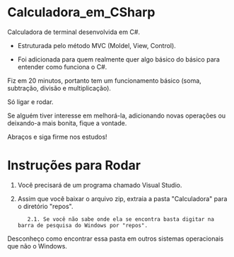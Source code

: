 # Calculadora_em_CSharp

Calculadora de terminal desenvolvida em C#.

- Estruturada pelo método MVC (Moldel, View, Control).

- Foi adicionada para quem realmente quer algo básico do básico para entender como funciona o C#.

Fiz em 20 minutos, portanto tem um funcionamento básico (soma, subtração, divisão e multiplicação).

Só ligar e rodar.

Se alguém tiver interesse em melhorá-la, adicionando novas operações ou deixando-a mais bonita, fique a vontade.

Abraços e siga firme nos estudos!

# Instruções para Rodar

1. Você precisará de um programa chamado Visual Studio.

2. Assim que você baixar o arquivo zip, extraia a pasta "Calculadora" para o diretório "repos".

          2.1. Se você não sabe onde ela se encontra basta digitar na barra de pesquisa do Windows por "repos".
 
Desconheço como encontrar essa pasta em outros sistemas operacionais que não o Windows.
